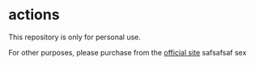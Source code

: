 # actions
This repository is only for personal use.

For other purposes, please purchase from the [official site](https://aseprite.org/download)
safsafsaf
sex
